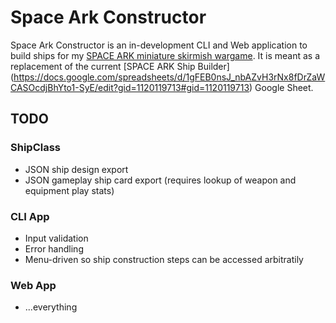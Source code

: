 # Space Ark Constructor
Space Ark Constructor is an in-development CLI and Web application to build ships for my [SPACE ARK miniature skirmish wargame](https://ryanlaliberty.itch.io/space-ark). It is meant as a replacement of the current [SPACE ARK Ship Builder] (https://docs.google.com/spreadsheets/d/1gFEB0nsJ_nbAZvH3rNx8fDrZaWCASOcdjBhYto1-SyE/edit?gid=1120119713#gid=1120119713) Google Sheet. 

## TODO
### ShipClass
* JSON ship design export
* JSON gameplay ship card export (requires lookup of weapon and equipment play stats)
### CLI App
* Input validation
* Error handling
* Menu-driven so ship construction steps can be accessed arbitratily
### Web App
* ...everything